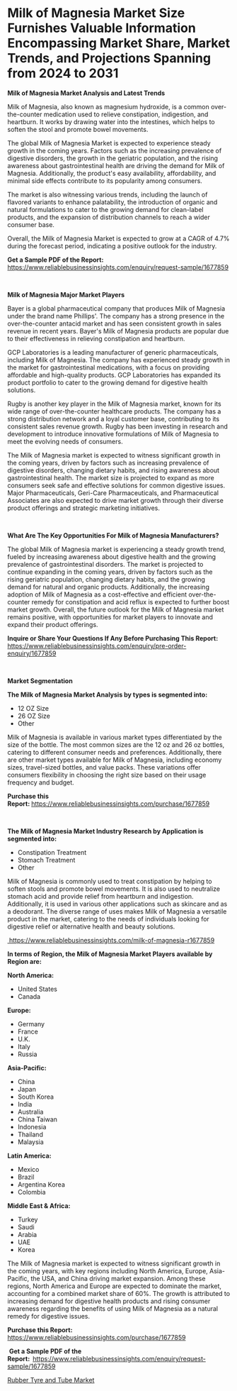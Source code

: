 <p><h1>Milk of Magnesia Market Size Furnishes Valuable Information Encompassing Market Share, Market Trends, and Projections Spanning from 2024 to 2031</h1></p><p><strong>Milk of Magnesia Market Analysis and Latest Trends</strong></p>
<p><p>Milk of Magnesia, also known as magnesium hydroxide, is a common over-the-counter medication used to relieve constipation, indigestion, and heartburn. It works by drawing water into the intestines, which helps to soften the stool and promote bowel movements.</p><p>The global Milk of Magnesia Market is expected to experience steady growth in the coming years. Factors such as the increasing prevalence of digestive disorders, the growth in the geriatric population, and the rising awareness about gastrointestinal health are driving the demand for Milk of Magnesia. Additionally, the product's easy availability, affordability, and minimal side effects contribute to its popularity among consumers.</p><p>The market is also witnessing various trends, including the launch of flavored variants to enhance palatability, the introduction of organic and natural formulations to cater to the growing demand for clean-label products, and the expansion of distribution channels to reach a wider consumer base.</p><p>Overall, the Milk of Magnesia Market is expected to grow at a CAGR of 4.7% during the forecast period, indicating a positive outlook for the industry.</p></p>
<p><strong>Get a Sample PDF of the Report:&nbsp;</strong> <a href="https://www.reliablebusinessinsights.com/enquiry/request-sample/1677859">https://www.reliablebusinessinsights.com/enquiry/request-sample/1677859</a></p>
<p>&nbsp;</p>
<p><strong>Milk of Magnesia Major Market Players</strong></p>
<p><p>Bayer is a global pharmaceutical company that produces Milk of Magnesia under the brand name Phillips'. The company has a strong presence in the over-the-counter antacid market and has seen consistent growth in sales revenue in recent years. Bayer's Milk of Magnesia products are popular due to their effectiveness in relieving constipation and heartburn.</p><p>GCP Laboratories is a leading manufacturer of generic pharmaceuticals, including Milk of Magnesia. The company has experienced steady growth in the market for gastrointestinal medications, with a focus on providing affordable and high-quality products. GCP Laboratories has expanded its product portfolio to cater to the growing demand for digestive health solutions.</p><p>Rugby is another key player in the Milk of Magnesia market, known for its wide range of over-the-counter healthcare products. The company has a strong distribution network and a loyal customer base, contributing to its consistent sales revenue growth. Rugby has been investing in research and development to introduce innovative formulations of Milk of Magnesia to meet the evolving needs of consumers.</p><p>The Milk of Magnesia market is expected to witness significant growth in the coming years, driven by factors such as increasing prevalence of digestive disorders, changing dietary habits, and rising awareness about gastrointestinal health. The market size is projected to expand as more consumers seek safe and effective solutions for common digestive issues. Major Pharmaceuticals, Geri-Care Pharmaceuticals, and Pharmaceutical Associates are also expected to drive market growth through their diverse product offerings and strategic marketing initiatives.</p></p>
<p>&nbsp;</p>
<p><strong>What Are The Key Opportunities For Milk of Magnesia Manufacturers?</strong></p>
<p><p>The global Milk of Magnesia market is experiencing a steady growth trend, fueled by increasing awareness about digestive health and the growing prevalence of gastrointestinal disorders. The market is projected to continue expanding in the coming years, driven by factors such as the rising geriatric population, changing dietary habits, and the growing demand for natural and organic products. Additionally, the increasing adoption of Milk of Magnesia as a cost-effective and efficient over-the-counter remedy for constipation and acid reflux is expected to further boost market growth. Overall, the future outlook for the Milk of Magnesia market remains positive, with opportunities for market players to innovate and expand their product offerings.</p></p>
<p><strong>Inquire or Share Your Questions If Any Before Purchasing This Report:</strong> <a href="https://www.reliablebusinessinsights.com/enquiry/pre-order-enquiry/1677859">https://www.reliablebusinessinsights.com/enquiry/pre-order-enquiry/1677859</a></p>
<p>&nbsp;</p>
<p><strong>Market Segmentation</strong></p>
<p><strong>The Milk of Magnesia Market Analysis by types is segmented into:</strong></p>
<p><ul><li>12 OZ Size</li><li>26 OZ Size</li><li>Other</li></ul></p>
<p><p>Milk of Magnesia is available in various market types differentiated by the size of the bottle. The most common sizes are the 12 oz and 26 oz bottles, catering to different consumer needs and preferences. Additionally, there are other market types available for Milk of Magnesia, including economy sizes, travel-sized bottles, and value packs. These variations offer consumers flexibility in choosing the right size based on their usage frequency and budget.</p></p>
<p><strong>Purchase this Report:&nbsp;</strong><a href="https://www.reliablebusinessinsights.com/purchase/1677859">https://www.reliablebusinessinsights.com/purchase/1677859</a></p>
<p>&nbsp;</p>
<p><strong>The Milk of Magnesia Market Industry Research by Application is segmented into:</strong></p>
<p><ul><li>Constipation Treatment</li><li>Stomach Treatment</li><li>Other</li></ul></p>
<p><p>Milk of Magnesia is commonly used to treat constipation by helping to soften stools and promote bowel movements. It is also used to neutralize stomach acid and provide relief from heartburn and indigestion. Additionally, it is used in various other applications such as skincare and as a deodorant. The diverse range of uses makes Milk of Magnesia a versatile product in the market, catering to the needs of individuals looking for digestive relief or alternative health and beauty solutions.</p></p>
<p><a href="https://www.reliablebusinessinsights.com/milk-of-magnesia-r1677859">&nbsp;https://www.reliablebusinessinsights.com/milk-of-magnesia-r1677859</a></p>
<p><strong>In terms of Region, the Milk of Magnesia Market Players available by Region are:</strong></p>
<p>
    <p> <strong> North America: </strong>
        <ul>
            <li>United States</li>
            <li>Canada</li>
        </ul>
        </p> 
    <p> <strong> Europe: </strong>
        <ul>
            <li>Germany</li>
            <li>France</li>
            <li>U.K.</li>
            <li>Italy</li>
            <li>Russia</li>
        </ul>
        </p> 
    <p> <strong> Asia-Pacific: </strong>
        <ul>
            <li>China</li>
            <li>Japan</li>
            <li>South Korea</li>
            <li>India</li>
            <li>Australia</li>
            <li>China Taiwan</li>
            <li>Indonesia</li>
            <li>Thailand</li>
            <li>Malaysia</li>
        </ul>
        </p> 
    <p> <strong> Latin America: </strong>
        <ul>
            <li>Mexico</li>
            <li>Brazil</li>
            <li>Argentina Korea</li>
            <li>Colombia</li>
        </ul>
        </p> 
    <p> <strong> Middle East & Africa: </strong>
        <ul>
            <li>Turkey</li>
            <li>Saudi</li>
            <li>Arabia</li>
            <li>UAE</li>
            <li>Korea</li>
        </ul>
    </p>
    </p>
<p><p>The Milk of Magnesia market is expected to witness significant growth in the coming years, with key regions including North America, Europe, Asia-Pacific, the USA, and China driving market expansion. Among these regions, North America and Europe are expected to dominate the market, accounting for a combined market share of 60%. The growth is attributed to increasing demand for digestive health products and rising consumer awareness regarding the benefits of using Milk of Magnesia as a natural remedy for digestive issues.</p></p>
<p><strong>Purchase this Report: </strong><a href="https://www.reliablebusinessinsights.com/purchase/1677859">https://www.reliablebusinessinsights.com/purchase/1677859</a></p>
<p>&nbsp;<strong>Get a Sample PDF of the Report:&nbsp;&nbsp;</strong><a href="https://www.reliablebusinessinsights.com/enquiry/request-sample/1677859">https://www.reliablebusinessinsights.com/enquiry/request-sample/1677859</a></p>
<p><strong></strong></p>
<p><p><a href="https://github.com/RickHolmes3/Market-Research-Report-List-5/blob/main/rubber-tyre-and-tube-market.md">Rubber Tyre and Tube Market</a></p></p>
